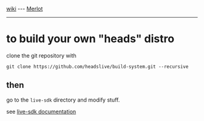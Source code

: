 [wiki](https://github.com/sigoa/build-system/wiki) --- [Merlot](https://sigoa.github.io/build-system/)

***
to build your own "heads" distro
================================
clone the git repository with

```
git clone https://github.com/headslive/build-system.git --recursive
```

then
----

go to the `live-sdk` directory and modify stuff.

see [live-sdk documentation](https://git.devuan.org/sdk/live-sdk)
